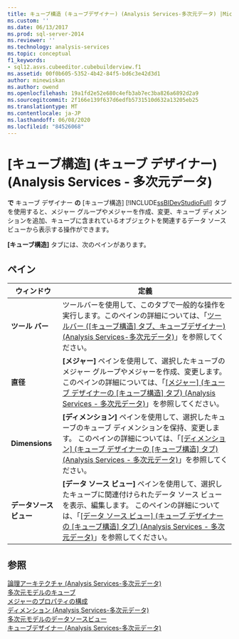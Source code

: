 ```yaml
---
title: キューブ構造 (キューブデザイナー) (Analysis Services-多次元データ) |Microsoft Docs
ms.custom: ''
ms.date: 06/13/2017
ms.prod: sql-server-2014
ms.reviewer: ''
ms.technology: analysis-services
ms.topic: conceptual
f1_keywords:
- sql12.asvs.cubeeditor.cubebuilderview.f1
ms.assetid: 00f0b605-5352-4b42-84f5-bd6c3e42d3d1
author: minewiskan
ms.author: owend
ms.openlocfilehash: 19a1fd2e52e680c4efb3ab7ec3ba826a6892d2a9
ms.sourcegitcommit: 2f166e139f637d6edfb5731510d632a13205eb25
ms.translationtype: MT
ms.contentlocale: ja-JP
ms.lasthandoff: 06/08/2020
ms.locfileid: "84526068"
---
```

# <a name="cube-structure-cube-designer-analysis-services---multidimensional-data"></a>[キューブ構造] (キューブ デザイナー) (Analysis Services - 多次元データ)
  **で** キューブ デザイナー **の** [キューブ構造] [!INCLUDE[ssBIDevStudioFull](../includes/ssbidevstudiofull-md.md)] タブを使用すると、メジャー グループやメジャーを作成、変更、キューブ ディメンションを追加、キューブに含まれているオブジェクトを関連するデータ ソース ビューから表示する操作ができます。  
  
 **[キューブ構造]** タブには、次のペインがあります。  
  
## <a name="panes"></a>ペイン  
  
|ウィンドウ|定義|  
|----------|----------------|  
|**ツール バー**|ツールバーを使用して、このタブで一般的な操作を実行します。このペインの詳細については、「[ツールバー &#40;[キューブ構造] タブ、キューブデザイナー&#41; &#40;Analysis Services-多次元データ&#41;](toolbar-cube-structure-cube-designer-analysis-services-multidimensional-data.md)」を参照してください。|  
|**直径**|**[メジャー]** ペインを使用して、選択したキューブのメジャー グループやメジャーを作成、変更します。 このペインの詳細については、「[[メジャー] (キューブ デザイナーの [キューブ構造] タブ) (Analysis Services - 多次元データ)](measures-cube-structure-cube-designer-analysis-services-multidimensional-data.md)」を参照してください。|  
|**Dimensions**|**[ディメンション]** ペインを使用して、選択したキューブのキューブ ディメンションを保持、変更します。 このペインの詳細については、「[[ディメンション] (キューブ デザイナーの [キューブ構造] タブ) (Analysis Services - 多次元データ)](dimensions-cube-structure-cube-designer-analysis-services-multidimensional-data.md)」を参照してください。|  
|**データソースビュー**|**[データ ソース ビュー]** ペインを使用して、選択したキューブに関連付けられたデータ ソース ビューを表示、編集します。 このペインの詳細については、「[[データ ソース ビュー] (キューブ デザイナーの [キューブ構造] タブ) (Analysis Services - 多次元データ)](data-source-view-cube-designer-analysis-services-multidimensional-data.md)」を参照してください。|  
  
## <a name="see-also"></a>参照  
 [論理アーキテクチャ &#40;Analysis Services-多次元データ&#41;](multidimensional-models/olap-logical/understanding-microsoft-olap-logical-architecture.md)   
 [多次元モデルのキューブ](multidimensional-models/cubes-in-multidimensional-models.md)   
 [メジャーのプロパティの構成](multidimensional-models/configure-measure-properties.md)   
 [ディメンション &#40;Analysis Services-多次元データ&#41;](multidimensional-models-olap-logical-dimension-objects/dimensions-analysis-services-multidimensional-data.md)   
 [多次元モデルのデータソースビュー](multidimensional-models/data-source-views-in-multidimensional-models.md)   
 [キューブデザイナー &#40;Analysis Services-多次元データ&#41;](cube-designer-analysis-services-multidimensional-data.md)  
  
  
